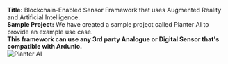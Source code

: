 <b>Title:</b> Blockchain-Enabled Sensor Framework that uses Augmented Reality and Artificial Intelligence. <br>
<b>Sample Project:</b> We have created a sample project called Planter AI to provide an example use case. <br>
<b>This framework can use any 3rd party Analogue or Digital Sensor that's compatible with Ardunio.</b> <br>
![Planter AI](https://user-images.githubusercontent.com/53659320/125875482-87cb61a8-d760-4aab-8900-33d657601fa9.png)

